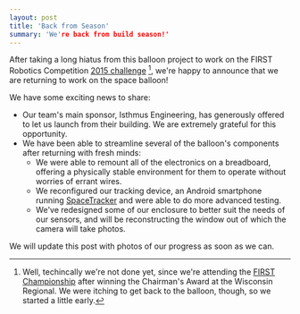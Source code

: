 ```yaml
---
layout: post
title: 'Back from Season'
summary: 'We're back from build season!'
---
```


After taking a long hiatus from this balloon project to work on the FIRST Robotics Competition [2015 challenge](http://www.usfirst.org/roboticsprograms/frc/2015-game) [^1], we're happy to announce that we are returning to work on the space balloon!

We have some exciting news to share:
* Our team's main sponsor, Isthmus Engineering, has generously offered to let us launch from their building. We are extremely grateful for this opportunity.
* We have been able to streamline several of the balloon's components after returning with fresh minds:
	* We were able to remount all of the electronics on a breadboard, offering a physically stable environment for them to operate without worries of errant wires.
	* We reconfigured our tracking device, an Android smartphone running [SpaceTracker](https://play.google.com/store/apps/details?id=com.runninghusky.spacetracker&hl=en) and were able to do more advanced testing.
	* We've redesigned some of our enclosure to better suit the needs of our sensors, and will be reconstructing the window out of which the camera will take photos.
	
We will update this post with photos of our progress as soon as we can.

[^1]: Well, techincally we're not done yet, since we're attending the [FIRST Championship](http://firstchampionship.org/) after winning the Chairman's Award at the Wisconsin Regional. We were itching to get back to the balloon, though, so we started a little early.